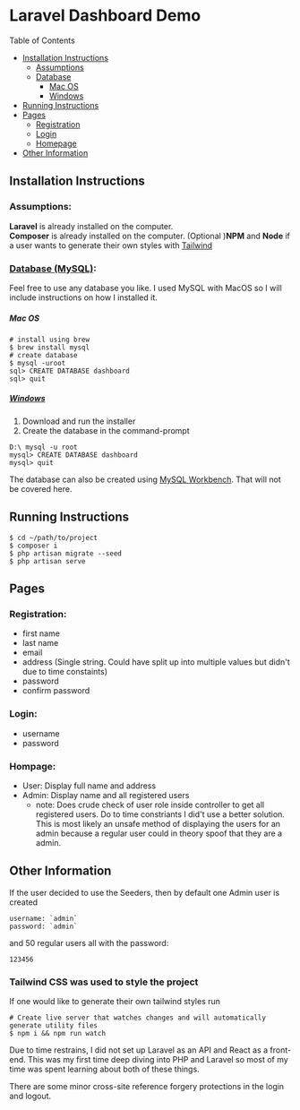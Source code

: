 # Laravel Dashboard Demo

Table of Contents

-   [Installation Instructions](#install-and-running-instructions)
    -   [Assumptions](#assumptions)
    -   [Database](#database-mysqlhttpswwwmysqltutorialorggetting-started-with-mysql)
        -   [Mac OS](#mac-os)
        -   [Windows](#windowshttpswwwmysqltutorialorginstall-mysql)
-   [Running Instructions](#running-instructions)
-   [Pages](#pages)
    -   [Registration](#registration)
    -   [Login](#login)
    -   [Homepage](#hompage)
-   [Other Information](#other-information)

## Installation Instructions

### Assumptions:

**Laravel** is already installed on the computer. <br/>
**Composer** is already installed on the computer.
(Optional )**NPM** and **Node** if a user wants to generate their own styles with [Tailwind](#tailwind-css-was-used-to-style-the-project)

### [Database (MySQL)](https://www.mysqltutorial.org/getting-started-with-mysql/):

Feel free to use any database you like. I used MySQL with MacOS so I will include instructions on how I installed it.

##### Mac OS

```
# install using brew
$ brew install mysql
# create database
$ mysql -uroot
sql> CREATE DATABASE dashboard
sql> quit
```

##### [Windows](https://www.mysqltutorial.org/install-mysql/)

1. Download and run the installer
1. Create the database in the command-prompt

```
D:\ mysql -u root
mysql> CREATE DATABASE dashboard
mysql> quit
```

The database can also be created using [MySQL Workbench](https://www.mysqltutorial.org/getting-started-with-mysql/connect-to-mysql-server/). That will not be covered here.

## Running Instructions

```
$ cd ~/path/to/project
$ composer i
$ php artisan migrate --seed
$ php artisan serve
```

## Pages

### Registration:

-   first name
-   last name
-   email
-   address (Single string. Could have split up into multiple values but didn't due to time constaints)
-   password
-   confirm password

### Login:

-   username
-   password

### Hompage:

-   User: Display full name and address
-   Admin: Display name and all registered users
    -   note: Does crude check of user role inside controller to get all registered users. Do to time constriants I did't use a better solution. This is most likely an unsafe method of displaying the users for an admin because a regular user could in theory spoof that they are a admin.

## Other Information

If the user decided to use the Seeders, then by default one Admin user is created

    username: `admin`
    password: `admin`

and 50 regular users all with the password:

    123456

### Tailwind CSS was used to style the project

If one would like to generate their own tailwind styles run

```
# Create live server that watches changes and will automatically generate utility files
$ npm i && npm run watch
```

Due to time restrains, I did not set up Laravel as an API and React as a front-end. This was my first time deep diving into PHP and Laravel so most of my time was spent learning about both of these things.

There are some minor cross-site reference forgery protections in the login and logout.

